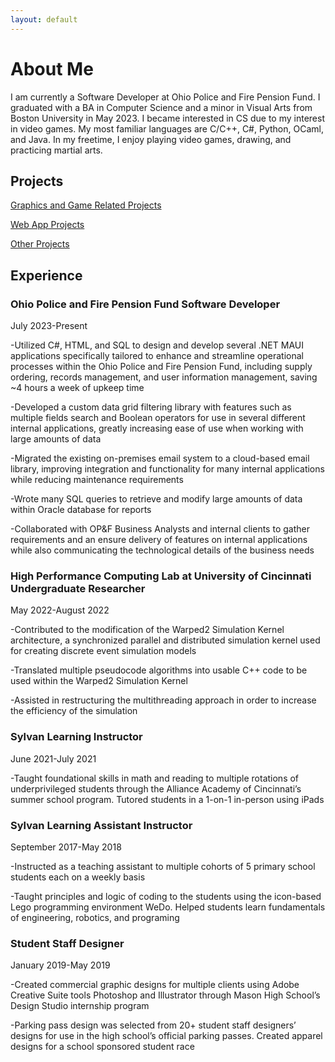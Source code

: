 ```yaml
---
layout: default
---
```


# About Me
I am currently a Software Developer at Ohio Police and Fire Pension Fund. I graduated with a BA in Computer Science and a minor in Visual Arts from Boston University in May 2023. I became interested in CS due to my interest in video games. My most familiar languages are C/C++, C#, Python, OCaml, and Java. In my freetime, I enjoy playing video games, drawing, and practicing martial arts.

## Projects
[Graphics and Game Related Projects](https://gavinytan.github.io/graphics)

[Web App Projects](https://gavinytan.github.io/webapps)

[Other Projects](https://gavinytan.github.io/other)




## Experience

### Ohio Police and Fire Pension Fund Software Developer

July 2023-Present

-Utilized C#, HTML, and SQL to design and develop several .NET MAUI applications specifically tailored to enhance and streamline operational processes within the Ohio Police and Fire Pension Fund, including supply ordering, records management, and user information management, saving ~4 hours a week of upkeep time

-Developed a custom data grid filtering library with features such as multiple fields search and Boolean operators for use in several different internal applications, greatly increasing ease of use when working with large amounts of data 

-Migrated the existing on-premises email system to a cloud-based email library, improving integration and functionality for many internal applications while reducing maintenance requirements

-Wrote many SQL queries to retrieve and modify large amounts of data within Oracle database for reports

-Collaborated with OP&F Business Analysts and internal clients to gather requirements and an ensure delivery of features on internal applications while also communicating the technological details of the business needs



### High Performance Computing Lab at University of Cincinnati Undergraduate Researcher

May 2022-August 2022

-Contributed to the modification of the Warped2 Simulation Kernel architecture, a synchronized parallel and distributed simulation kernel used for creating discrete event simulation models

-Translated multiple pseudocode algorithms into usable C++ code to be used within the Warped2 Simulation Kernel

-Assisted in restructuring the multithreading approach in order to increase the efficiency of the simulation


### Sylvan Learning Instructor

June 2021-July 2021

-Taught foundational skills in math and reading to multiple rotations of underprivileged students through the Alliance Academy of Cincinnati’s summer school program. Tutored students in a 1-on-1 in-person using iPads


### Sylvan Learning Assistant Instructor

September 2017-May 2018

-Instructed as a teaching assistant to multiple cohorts of 5 primary school students each on a weekly basis 

-Taught principles and logic of coding to the students using the icon-based Lego programming environment WeDo. Helped students learn fundamentals of engineering, robotics, and programing  


### Student Staff Designer

January 2019-May 2019

-Created commercial graphic designs for multiple clients using Adobe Creative Suite tools Photoshop and Illustrator through Mason High School’s Design Studio internship program 

-Parking pass design was selected from 20+ student staff designers’ designs for use in the high school’s official parking passes. Created apparel designs for a school sponsored student race 

